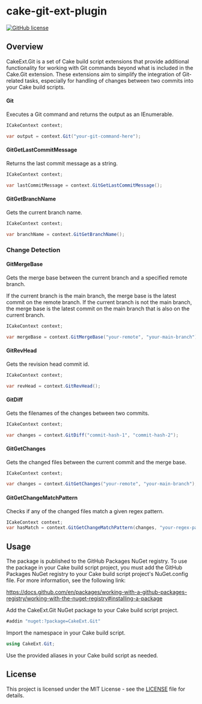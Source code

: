# cake-git-ext-plugin

[![GitHub license](https://img.shields.io/github/license/hoffmann-dsd/cake-git-ext-plugin.svg)](https://github.com/hoffmann-dsd/cake-git-ext-plugin/main/LICENSE)

## Overview 

CakeExt.Git is a set of Cake build script extensions that provide additional functionality for working with Git commands beyond what is included in the Cake.Git extension. These extensions aim to simplify the integration of Git-related tasks, especially for handling of changes between two commits into your Cake build scripts.

#### Git

Executes a Git command and returns the output as an IEnumerable<string>.

```csharp
ICakeContext context;

var output = context.Git("your-git-command-here");
```

#### GitGetLastCommitMessage
Returns the last commit message as a string.

```csharp
ICakeContext context;

var lastCommitMessage = context.GitGetLastCommitMessage();
```

#### GitGetBranchName
Gets the current branch name.

```csharp
ICakeContext context;

var branchName = context.GitGetBranchName();
```

### Change Detection

#### GitMergeBase
Gets the merge base between the current branch and a specified remote branch.

If the current branch is the main branch, the merge base is the latest commit on the remote branch. If the current branch is not the main branch, the merge base is the latest commit on the main branch that is also on the current branch.

```csharp
ICakeContext context;

var mergeBase = context.GitMergeBase("your-remote", "your-main-branch");
```

#### GitRevHead
Gets the revision head commit id.

```csharp
ICakeContext context;

var revHead = context.GitRevHead();
```

#### GitDiff
Gets the filenames of the changes between two commits.

```csharp
ICakeContext context;

var changes = context.GitDiff("commit-hash-1", "commit-hash-2");
```

#### GitGetChanges
Gets the changed files between the current commit and the merge base.

```csharp
ICakeContext context;

var changes = context.GitGetChanges("your-remote", "your-main-branch");
```

#### GitGetChangeMatchPattern
Checks if any of the changed files match a given regex pattern.

```csharp
ICakeContext context;
var hasMatch = context.GitGetChangeMatchPattern(changes, "your-regex-pattern");
```

## Usage

The package is published to the GitHub Packages NuGet registry. To use the package in your Cake build script project, you must add the GitHub Packages NuGet registry to your Cake build script project's NuGet.config file. For more information, see the following link:

https://docs.github.com/en/packages/working-with-a-github-packages-registry/working-with-the-nuget-registry#installing-a-package


Add the CakeExt.Git NuGet package to your Cake build script project.
```csharp
#addin "nuget:?package=CakeExt.Git"
```

Import the namespace in your Cake build script.
```csharp
using CakeExt.Git;
```

Use the provided aliases in your Cake build script as needed.

## License

This project is licensed under the MIT License - see the [LICENSE](LICENSE) file for details.
